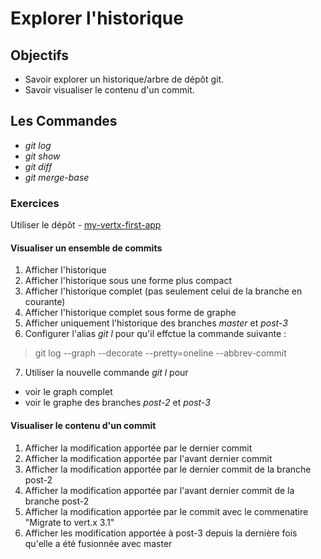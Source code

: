 Explorer l'historique
=====================

Objectifs
---------
- Savoir explorer un historique/arbre de dépôt git.
- Savoir visualiser le contenu d'un commit.

Les Commandes
-------------
- *git log*
- *git show*
- *git diff*
- *git merge-base*

### Exercices ###
Utiliser le dépôt - [my-vertx-first-app](https://github.com/gobinax/git-formation/raw/master/repositories/my-vertx-first-app.zip)

#### Visualiser un ensemble de commits ####
1. Afficher l'historique
2. Afficher l'historique sous une forme plus compact
3. Afficher l'historique complet (pas seulement celui de la branche en courante)
4. Afficher l'historique complet sous forme de graphe
5. Afficher uniquement l'historique des branches *master* et *post-3*
6. Configurer l'alias *git l* pour qu'il effctue la commande suivante :
> git log --graph --decorate --pretty=oneline --abbrev-commit

7. Utiliser la nouvelle commande *git l* pour
  - voir le graph complet
  - voir le graphe des branches *post-2* et *post-3*

#### Visualiser le contenu d'un commit ####
1. Afficher la modification apportée par le dernier commit
2. Afficher la modification apportée par l'avant dernier commit
3. Afficher la modification apportée par le dernier commit de la branche post-2
4. Afficher la modification apportée par l'avant dernier commit de la branche post-2
5. Afficher la modification apportée par le commit avec le commenatire "Migrate to vert.x 3.1"
6. Afficher les modification apportée à post-3 depuis la dernière fois qu'elle a été fusionnée avec master

